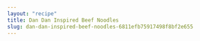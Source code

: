 ```yaml
---
layout: "recipe"
title: Dan Dan Inspired Beef Noodles
slug: dan-dan-inspired-beef-noodles-6811efb75917498f8bf2e655
---
```

